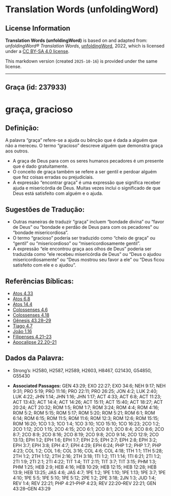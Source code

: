 # Translation Words (unfoldingWord)

## License Information

**Translation Words (unfoldingWord)** is based on and adapted from: _unfoldingWord® Translation Words_, [unfoldingWord](https://unfoldingword.org/utw), 2022, which is licensed under a [CC BY-SA 4.0 license](https://creativecommons.org/licenses/by-sa/4.0/legalcode.en).

This markdown version (created `2025-10-16`) is provided under the same license.



--------------------------------

## Graça (id: 237933)

graça, gracioso
===============

Definição:
----------

A palavra “graça” refere\-se a ajuda ou bênção que é dada a alguém que não a mereceu. O termo “gracioso” descreve alguém que demonstra graça aos outros.

* A graça de Deus para com os seres humanos pecadores é um presente que é dado gratuitamente.
* O conceito de graça também se refere a ser gentil e perdoar alguém que fez coisas erradas ou prejudiciais.
* A expressão “encontrar graça” é uma expressão que significa receber ajuda e misericórdia de Deus. Muitas vezes inclui o significado de que Deus está satisfeito com alguém e o ajuda.

Sugestões de Tradução:
----------------------

* Outras maneiras de traduzir “graça” incluem “bondade divina” ou “favor de Deus” ou “bondade e perdão de Deus para com os pecadores” ou “bondade misericordiosa”.
* O termo “gracioso” poderia ser traduzido como “cheio de graça” ou “gentil” ou “misericordioso” ou “misericordiosamente gentil”.
* A expressão “ele encontrou graça aos olhos de Deus” poderia ser traduzida como “ele recebeu misericórdia de Deus” ou “Deus o ajudou misericordiosamente” ou “Deus mostrou seu favor a ele” ou “Deus ficou satisfeito com ele e o ajudou”.

Referências Bíblicas:
---------------------

* [Atos 4\.33](https://ref.ly/Acts4:33)
* [Atos 6\.8](https://ref.ly/Acts6:8)
* [Atos 14\.4](https://ref.ly/Acts14:4)
* [Colossenses 4\.6](https://ref.ly/Col4:6)
* [Colossenses 4\.18](https://ref.ly/Col4:18)
* [Gênesis 43\.28–29](https://ref.ly/Gen43:28-Gen43:29)
* [Tiago 4\.7](https://ref.ly/Jas4:7)
* [João 1\.16](https://ref.ly/John1:16)
* [Filipenses 4\.21–23](https://ref.ly/Phil4:21-Phil4:23)
* [Apocalipse 22\.20–21](https://ref.ly/Rev22:20-Rev22:21)

Dados da Palavra:
-----------------

* Strong’s: H2580, H2587, H2589, H2603, H8467, G21430, G54850, G55430

* **Associated Passages:** GEN 43:29; EXO 22:27; EXO 34:6; NEH 9:17; NEH 9:31; PRO 5:19; PRO 11:16; PRO 22:11; PRO 26:25; JON 4:2; LUK 2:40; LUK 4:22; JHN 1:14; JHN 1:16; JHN 1:17; ACT 4:33; ACT 6:8; ACT 11:23; ACT 13:43; ACT 14:4; ACT 14:26; ACT 15:11; ACT 15:40; ACT 18:27; ACT 20:24; ACT 20:32; ROM 1:5; ROM 1:7; ROM 3:24; ROM 4:4; ROM 4:16; ROM 5:2; ROM 5:15; ROM 5:17; ROM 5:20; ROM 5:21; ROM 6:1; ROM 6:14; ROM 6:15; ROM 11:5; ROM 11:6; ROM 12:3; ROM 12:6; ROM 15:15; ROM 16:20; 1CO 1:3; 1CO 1:4; 1CO 3:10; 1CO 15:10; 1CO 16:23; 2CO 1:2; 2CO 1:12; 2CO 1:15; 2CO 4:15; 2CO 6:1; 2CO 8:1; 2CO 8:4; 2CO 8:6; 2CO 8:7; 2CO 8:9; 2CO 8:16; 2CO 8:19; 2CO 9:8; 2CO 9:14; 2CO 12:9; 2CO 13:13; EPH 1:2; EPH 1:6; EPH 1:7; EPH 2:5; EPH 2:7; EPH 2:8; EPH 3:2; EPH 3:7; EPH 3:8; EPH 4:7; EPH 4:29; EPH 6:24; PHP 1:2; PHP 1:7; PHP 4:23; COL 1:2; COL 1:6; COL 3:16; COL 4:6; COL 4:18; 1TH 1:1; 1TH 5:28; 2TH 1:2; 2TH 1:12; 2TH 2:16; 2TH 3:18; 1TI 1:2; 1TI 1:14; 1TI 6:21; 2TI 1:2; 2TI 1:9; 2TI 2:1; 2TI 4:22; TIT 1:4; TIT 2:11; TIT 3:7; TIT 3:15; PHM 1:3; PHM 1:25; HEB 2:9; HEB 4:16; HEB 10:29; HEB 12:15; HEB 12:28; HEB 13:9; HEB 13:25; JAS 4:6; JAS 4:7; 1PE 1:2; 1PE 1:10; 1PE 1:13; 1PE 3:7; 1PE 4:10; 1PE 5:5; 1PE 5:10; 1PE 5:12; 2PE 1:2; 2PE 3:18; 2JN 1:3; JUD 1:4; REV 1:4; REV 22:21; PHP 4:21–PHP 4:23; REV 22:20–REV 22:21; GEN 43:28–GEN 43:29

